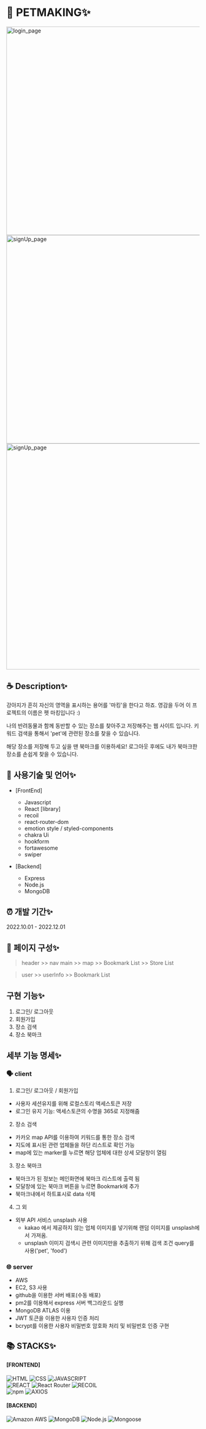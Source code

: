 
# 🐾 PETMAKING✨
<img width="544" alt="login_page" src="https://user-images.githubusercontent.com/57528886/204869710-d7d737dd-680c-4c7c-a254-1204184699bc.png">
<img width="544" alt="signUp_page" src="https://user-images.githubusercontent.com/57528886/204869838-6edb1187-c3a5-44e5-b04a-d09200ad0974.png">
<img width="590" alt="signUp_page" src="https://user-images.githubusercontent.com/57528886/204869407-9e82fa36-2545-41da-8928-cf62d0bf8df4.png">

## ☕ Description✨
강아지가 흔히 자신의 영역을 표시하는 용어를 '마킹'을 한다고 하죠.
영감을 두어 이 프로젝트의 이름은 펫 마킹입니다 :)

나의 반려동물과 함께 동반할 수 있는 장소를 찾아주고 저장해주는 웹 사이트 입니다.
키워드 검색을 통해서 'pet'에 관련된 장소를 찾을 수 있습니다. 

해당 장소를 저장해 두고 싶을 땐 북마크를 이용하세요!
로그아웃 후에도 내가 북마크한 장소를 손쉽게 찾을 수 있습니다. 

## 📝 사용기술 및 언어✨
- [FrontEnd]
  - Javascript
  - React
  [library]
  - recoil
  - react-router-dom
  - emotion style / styled-components
  - chakra Ui
  - hookform
  - fortawesome
  - swiper


- [Backend]
  - Express
  - Node.js
  - MongoDB


## ⏰ 개발 기간✨
2022.10.01 - 2022.12.01


## 🎄 페이지 구성✨
  > header
    >> nav
  > main
    >> map
    >> Bookmark List
    >> Store List

  > user
    >> userInfo
    >> Bookmark List


## 구현 기능✨
1. 로그인/ 로그아웃
2. 회원가입
3. 장소 검색
4. 장소 북마크

## 세부 기능 명세✨
### 🗣️ client
1. 로그인/ 로그아웃 / 회원가입
- 사용자 세션유지를 위해 로컬스토리 액세스토큰 저장
- 로그인 유지 기능: 액세스토큰의 수명을 365로 지정해줌


2. 장소 검색
- 카카오 map API를 이용하여 키워드를 통한 장소 검색
- 지도에 표시된 관련 업체들을 하단 리스트로 확인 가능
- map에 있는 marker를 누르면 해당 업체에 대한 상세 모달창이 열림

3. 장소 북마크
- 북마크가 된 정보는 메인화면에 북마크 리스트에 출력 됨
- 모달창에 있는 북마크 버튼을 누르면 Bookmark에 추가
- 북마크내에서 하트표시로 data 삭제

4. 그 외
- 외부 API 서비스 unsplash 사용
  - kakao 에서 제공하지 않는 업체 이미지를 넣기위해 랜덤 이미지를 unsplash에서 가져옴.
  - unsplash 이미지 검색시 관련 이미지만을 추출하기 위해 검색 조건 query를 사용('pet', 'food')

### 🌐 server
- AWS 
- EC2, S3 사용
- github을 이용한 서버 배포(수동 배포)
- pm2를 이용해서 express 서버 백그라운드 실행
- MongoDB ATLAS 이용
- JWT 토큰을 이용한 사용자 인증 처리
- bcrypt를 이용한 사용자 비밀번호 암호화 처리 및 비밀번호 인증 구현


## 📚 STACKS✨
#### [FRONTEND]
![HTML](https://img.shields.io/badge/html-ededed?style=for-the-badge&logo=html5&logoColor=E34F26)
![CSS](https://img.shields.io/badge/css-ededed?style=for-the-badge&logo=css3&logoColor=1572B6)
![JAVASCRIPT](https://img.shields.io/badge/javaScript-ededed?style=for-the-badge&logo=javaScript&logoColor=F7DF1E)
<br>
![REACT](https://img.shields.io/badge/react-ededed?style=for-the-badge&logo=react&logoColor=61DAFB)
![React Router](https://img.shields.io/badge/ReactRouter-ededed?style=for-the-badge&logo=ReactRouter&logoColor=CA4245)
![RECOIL](https://img.shields.io/badge/recoil-ededed?style=for-the-badge&logo=recoil&logoColor=0075EB)
<br>
![npm](https://img.shields.io/badge/npm-ededed?style=for-the-badge&logo=npm&logoColor=2C8EBB)
![AXIOS](https://img.shields.io/badge/Axios-ededed?style=for-the-badge&logo=Axios&logoColor=5A29E4)


#### [BACKEND]
![Amazon AWS](https://img.shields.io/badge/AWS-ededed?style=for-the-badge&logo=AmazonAWS&logoColor=E34F26)
![MongoDB](https://img.shields.io/badge/MongoDB-ededed?style=for-the-badge&logo=MongoDB&logoColor=F7DF1E)
![Node.js](https://img.shields.io/badge/Node.js-ededed?style=for-the-badge&logo=Node.js3&logoColor=1572B6)
![Mongoose](https://img.shields.io/badge/Mongoose-ededed?style=for-the-badge&logo=Mongoose&logoColor=F7DF1E)

